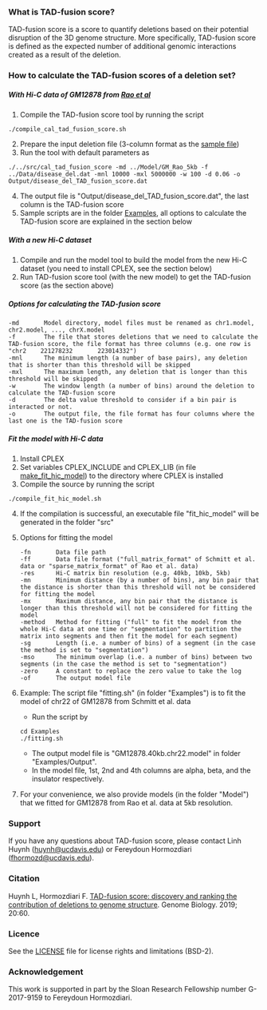 ### What is TAD-fusion score?
TAD-fusion score is a score to quantify deletions based on their potential disruption of the 3D genome structure. More specifically, TAD-fusion score is defined as the expected number of additional genomic interactions created as a result of the deletion.

### How to calculate the TAD-fusion scores of a deletion set?

##### With Hi-C data of GM12878 from [Rao et al](https://www.cell.com/abstract/S0092-8674(14)01497-4)
  
1. Compile the TAD-fusion score tool by running the script
```
./compile_cal_tad_fusion_score.sh
```
2. Prepare the input deletion file (3-column format as the [sample file](./Data/disease_del.dat))
3. Run the tool with default parameters as 
```
./../src/cal_tad_fusion_score -md ../Model/GM_Rao_5kb -f ../Data/disease_del.dat -mnl 10000 -mxl 5000000 -w 100 -d 0.06 -o Output/disease_del_TAD_fusion_score.dat
```
4. The output file is "Output/disease_del_TAD_fusion_score.dat", the last column is the TAD-fusion score
5. Sample scripts are in the folder [Examples](./Examples), all options to calculate the TAD-fusion score are explained in the section below

##### With a new Hi-C dataset
1. Compile and run the model tool to build the model from the new Hi-C dataset (you need to install CPLEX, see the section below)
2. Run TAD-fusion score tool (with the new model) to get the TAD-fusion score (as the section above)

##### Options for calculating the TAD-fusion score
    -md       Model directory, model files must be renamed as chr1.model, chr2.model, ..., chrX.model 
    -f        The file that stores deletions that we need to calculate the TAD-fusion score, the file format has three columns (e.g. one row is "chr2    221278232       223014332")
    -mnl      The minimum length (a number of base pairs), any deletion that is shorter than this threshold will be skipped
    -mxl      The maximum length, any deletion that is longer than this threshold will be skipped
    -w        The window length (a number of bins) around the deletion to calculate the TAD-fusion score
    -d        The delta value threshold to consider if a bin pair is interacted or not.
    -o        The output file, the file format has four columns where the last one is the TAD-fusion score  

##### Fit the model with Hi-C data

1. Install CPLEX
2. Set variables CPLEX_INCLUDE and CPLEX_LIB (in file [make_fit_hic_model](./src/make_fit_hic_model)) to the directory where CPLEX is installed
3. Compile the source by running the script
```
./compile_fit_hic_model.sh
```
4. If the compilation is successful, an executable file "fit_hic_model" will be generated in the folder "src"
5. Options for fitting the model

       -fn       Data file path
       -ff       Data file format ("full_matrix_format" of Schmitt et al. data or "sparse_matrix_format" of Rao et al. data)
       -res      Hi-C matrix bin resolution (e.g. 40kb, 10kb, 5kb)
       -mn       Minimum distance (by a number of bins), any bin pair that the distance is shorter than this threshold will not be considered for fitting the model
       -mx       Maximum distance, any bin pair that the distance is longer than this threshold will not be considered for fitting the model
       -method   Method for fitting ("full" to fit the model from the whole Hi-C data at one time or "segmentation" to partition the matrix into segments and then fit the model for each segment)
       -sg       Length (i.e. a number of bins) of a segment (in the case the method is set to "segmentation")
       -mso      The minimum overlap (i.e. a number of bins) between two segments (in the case the method is set to "segmentation")
       -zero     A constant to replace the zero value to take the log
       -of       The output model file
6. Example: The script file "fitting.sh" (in folder "Examples") is to fit the model of chr22 of GM12878 from Schmitt et al. data
   - Run the script by
   ```
   cd Examples
   ./fitting.sh
   ```
   - The output model file is "GM12878.40kb.chr22.model" in folder "Examples/Output".
   - In the model file, 1st, 2nd and 4th columns are alpha, beta, and the insulator respectively.
7. For your convenience, we also provide models (in the folder "Model") that we fitted for GM12878 from Rao et al. data at 5kb resolution.

### Support

If you have any questions about TAD-fusion score, please contact Linh Huynh (huynh@ucdavis.edu) or Fereydoun Hormozdiari (fhormozd@ucdavis.edu).

### Citation

Huynh L, Hormozdiari F. [TAD-fusion score: discovery and ranking the contribution of deletions to genome structure](https://genomebiology.biomedcentral.com/articles/10.1186/s13059-019-1666-7). Genome Biology. 2019; 20:60.

### Licence

See the [LICENSE](./LICENSE.txt) file for license rights and limitations (BSD-2).

### Acknowledgement

This work is supported in part by the Sloan Research Fellowship number G-2017-9159 to Fereydoun Hormozdiari.
